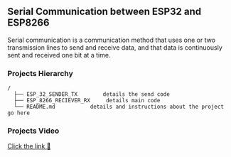 ## Serial Communication between ESP32 and ESP8266

Serial communication is a communication method that uses one or two transmission lines to send and receive data, and that data is continuously sent and received one bit at a time.


### Projects Hierarchy
```
/
  ├── ESP_32_SENDER_TX        details the send code
  ├── ESP_8266_RECIEVER_RX     details main code 
  └── README.md           details and instructions about the project go here
```

### Projects Video
[Click the link 🔗](https://www.linkedin.com/posts/partha-singha-roy-33b983201_jugar-jugaruindian-data-activity-6966071096689258496-BlD4?utm_source=linkedin_share&utm_medium=member_desktop_web)






